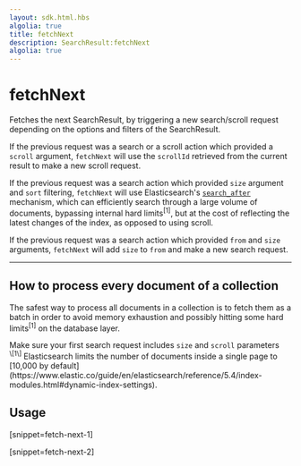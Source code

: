 ```yaml
---
layout: sdk.html.hbs
algolia: true
title: fetchNext
description: SearchResult:fetchNext
algolia: true
---
```

  

# fetchNext
Fetches the next SearchResult, by triggering a new search/scroll request depending on the options and filters of the SearchResult.

If the previous request was a search or a scroll action which provided a `scroll` argument,
`fetchNext` will use the `scrollId` retrieved from the current result to make a new scroll request.

If the previous request was a search action which provided `size` argument and `sort` filtering,
`fetchNext` will use Elasticsearch's [`search_after`](https://www.elastic.co/guide/en/elasticsearch/reference/master/search-request-search-after.html) mechanism, which can efficiently search through a large volume of documents, bypassing internal hard limits<sup>\[1\]</sup>,
but at the cost of reflecting the latest changes of the index, as opposed to using scroll.

If the previous request was a search action which provided `from` and `size` arguments,
`fetchNext` will add `size` to `from` and make a new search request.

---

## How to process every document of a collection
The safest way to process all documents in a collection is to fetch them as a batch in order to avoid memory exhaustion and possibly hitting some hard limits<sup>\[1\]</sup> on the database layer.

<div class="alert alert-warning">Make sure your first search request includes <code>size</code> and <code>scroll</code> parameters</div>

<div class="alert alert-info"><sup>\[1\]</sup> Elasticsearch limits the number of documents inside a single page to [10,000 by default](https://www.elastic.co/guide/en/elasticsearch/reference/5.4/index-modules.html#dynamic-index-settings).</div>

## Usage

[snippet=fetch-next-1]

[snippet=fetch-next-2]

